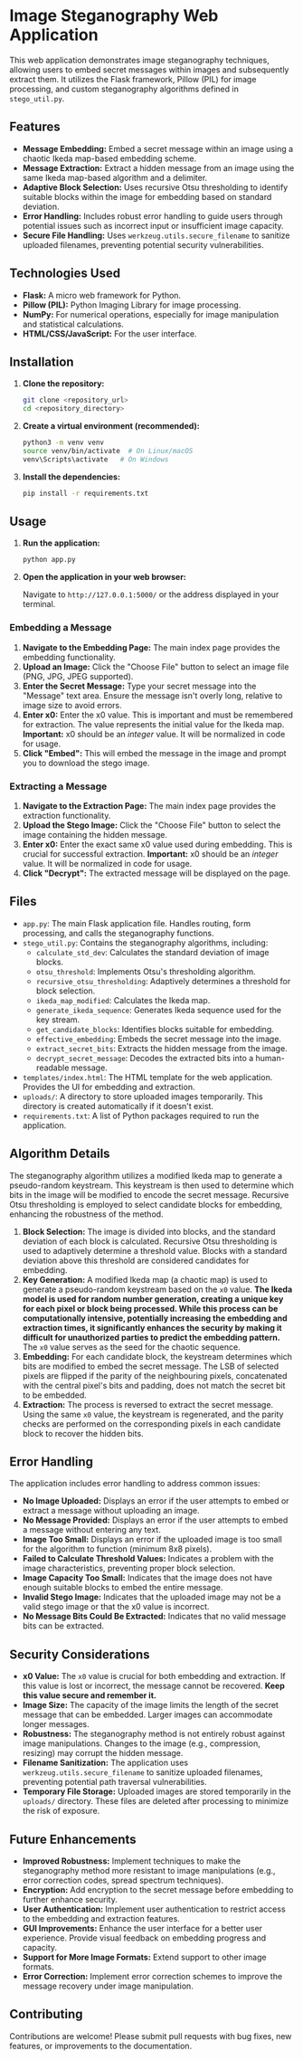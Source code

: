 # Image Steganography Web Application

This web application demonstrates image steganography techniques, allowing users to embed secret messages within images and subsequently extract them. It utilizes the Flask framework, Pillow (PIL) for image processing, and custom steganography algorithms defined in `stego_util.py`.

## Features

*   **Message Embedding:** Embed a secret message within an image using a chaotic Ikeda map-based embedding scheme.
*   **Message Extraction:** Extract a hidden message from an image using the same Ikeda map-based algorithm and a delimiter.
*   **Adaptive Block Selection:** Uses recursive Otsu thresholding to identify suitable blocks within the image for embedding based on standard deviation.
*   **Error Handling:** Includes robust error handling to guide users through potential issues such as incorrect input or insufficient image capacity.
*   **Secure File Handling:** Uses `werkzeug.utils.secure_filename` to sanitize uploaded filenames, preventing potential security vulnerabilities.

## Technologies Used

*   **Flask:** A micro web framework for Python.
*   **Pillow (PIL):** Python Imaging Library for image processing.
*   **NumPy:**  For numerical operations, especially for image manipulation and statistical calculations.
*   **HTML/CSS/JavaScript:** For the user interface.

## Installation

1.  **Clone the repository:**

    ```bash
    git clone <repository_url>
    cd <repository_directory>
    ```

2.  **Create a virtual environment (recommended):**

    ```bash
    python3 -m venv venv
    source venv/bin/activate  # On Linux/macOS
    venv\Scripts\activate   # On Windows
    ```

3.  **Install the dependencies:**

    ```bash
    pip install -r requirements.txt
    ```

## Usage

1.  **Run the application:**

    ```bash
    python app.py
    ```

2.  **Open the application in your web browser:**

    Navigate to `http://127.0.0.1:5000/` or the address displayed in your terminal.

### Embedding a Message

1.  **Navigate to the Embedding Page:** The main index page provides the embedding functionality.
2.  **Upload an Image:** Click the "Choose File" button to select an image file (PNG, JPG, JPEG supported).
3.  **Enter the Secret Message:** Type your secret message into the "Message" text area. Ensure the message isn't overly long, relative to image size to avoid errors.
4.  **Enter x0:** Enter the x0 value. This is important and must be remembered for extraction. The value represents the initial value for the Ikeda map.  **Important:** x0 should be an *integer* value. It will be normalized in code for usage.
5.  **Click "Embed":**  This will embed the message in the image and prompt you to download the stego image.

### Extracting a Message

1.  **Navigate to the Extraction Page:** The main index page provides the extraction functionality.
2.  **Upload the Stego Image:** Click the "Choose File" button to select the image containing the hidden message.
3.  **Enter x0:** Enter the exact same x0 value used during embedding. This is crucial for successful extraction. **Important:** x0 should be an *integer* value. It will be normalized in code for usage.
4.  **Click "Decrypt":** The extracted message will be displayed on the page.

## Files

*   `app.py`: The main Flask application file.  Handles routing, form processing, and calls the steganography functions.
*   `stego_util.py`: Contains the steganography algorithms, including:
    *   `calculate_std_dev`: Calculates the standard deviation of image blocks.
    *   `otsu_threshold`: Implements Otsu's thresholding algorithm.
    *   `recursive_otsu_thresholding`: Adaptively determines a threshold for block selection.
    *   `ikeda_map_modified`: Calculates the Ikeda map.
    *   `generate_ikeda_sequence`: Generates Ikeda sequence used for the key stream.
    *   `get_candidate_blocks`: Identifies blocks suitable for embedding.
    *   `effective_embedding`: Embeds the secret message into the image.
    *   `extract_secret_bits`: Extracts the hidden message from the image.
    *   `decrypt_secret_message`: Decodes the extracted bits into a human-readable message.
*   `templates/index.html`: The HTML template for the web application. Provides the UI for embedding and extraction.
*   `uploads/`:  A directory to store uploaded images temporarily.  This directory is created automatically if it doesn't exist.
*   `requirements.txt`: A list of Python packages required to run the application.

## Algorithm Details

The steganography algorithm utilizes a modified Ikeda map to generate a pseudo-random keystream.  This keystream is then used to determine which bits in the image will be modified to encode the secret message. Recursive Otsu thresholding is employed to select candidate blocks for embedding, enhancing the robustness of the method.

1.  **Block Selection:** The image is divided into blocks, and the standard deviation of each block is calculated.  Recursive Otsu thresholding is used to adaptively determine a threshold value. Blocks with a standard deviation above this threshold are considered candidates for embedding.
2.  **Key Generation:** A modified Ikeda map (a chaotic map) is used to generate a pseudo-random keystream based on the `x0` value. **The Ikeda model is used for random number generation, creating a unique key for each pixel or block being processed. While this process can be computationally intensive, potentially increasing the embedding and extraction times, it significantly enhances the security by making it difficult for unauthorized parties to predict the embedding pattern.** The `x0` value serves as the seed for the chaotic sequence.
3.  **Embedding:** For each candidate block, the keystream determines which bits are modified to embed the secret message. The LSB of selected pixels are flipped if the parity of the neighbouring pixels, concatenated with the central pixel's bits and padding, does not match the secret bit to be embedded.
4.  **Extraction:** The process is reversed to extract the secret message. Using the same `x0` value, the keystream is regenerated, and the parity checks are performed on the corresponding pixels in each candidate block to recover the hidden bits.

## Error Handling

The application includes error handling to address common issues:

*   **No Image Uploaded:**  Displays an error if the user attempts to embed or extract a message without uploading an image.
*   **No Message Provided:** Displays an error if the user attempts to embed a message without entering any text.
*   **Image Too Small:**  Displays an error if the uploaded image is too small for the algorithm to function (minimum 8x8 pixels).
*   **Failed to Calculate Threshold Values:**  Indicates a problem with the image characteristics, preventing proper block selection.
*   **Image Capacity Too Small:**  Indicates that the image does not have enough suitable blocks to embed the entire message.
*   **Invalid Stego Image:**  Indicates that the uploaded image may not be a valid stego image or that the x0 value is incorrect.
*   **No Message Bits Could Be Extracted:**  Indicates that no valid message bits can be extracted.

## Security Considerations

*   **x0 Value:** The `x0` value is crucial for both embedding and extraction. If this value is lost or incorrect, the message cannot be recovered. **Keep this value secure and remember it.**
*   **Image Size:** The capacity of the image limits the length of the secret message that can be embedded. Larger images can accommodate longer messages.
*   **Robustness:** The steganography method is not entirely robust against image manipulations. Changes to the image (e.g., compression, resizing) may corrupt the hidden message.
*   **Filename Sanitization:** The application uses `werkzeug.utils.secure_filename` to sanitize uploaded filenames, preventing potential path traversal vulnerabilities.
*   **Temporary File Storage:**  Uploaded images are stored temporarily in the `uploads/` directory.  These files are deleted after processing to minimize the risk of exposure.

## Future Enhancements

*   **Improved Robustness:** Implement techniques to make the steganography method more resistant to image manipulations (e.g., error correction codes, spread spectrum techniques).
*   **Encryption:** Add encryption to the secret message before embedding to further enhance security.
*   **User Authentication:** Implement user authentication to restrict access to the embedding and extraction features.
*   **GUI Improvements:** Enhance the user interface for a better user experience.  Provide visual feedback on embedding progress and capacity.
*   **Support for More Image Formats:** Extend support to other image formats.
*   **Error Correction:** Implement error correction schemes to improve the message recovery under image manipulation.

## Contributing

Contributions are welcome!  Please submit pull requests with bug fixes, new features, or improvements to the documentation.
